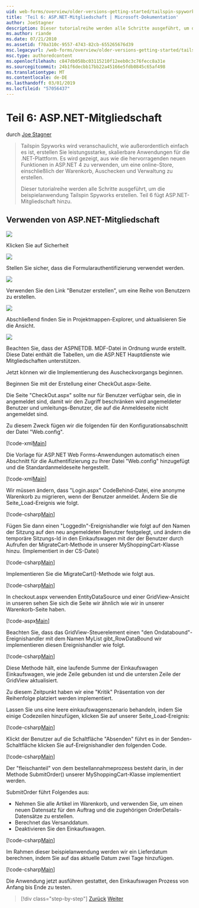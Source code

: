 ```yaml
---
uid: web-forms/overview/older-versions-getting-started/tailspin-spyworks/tailspin-spyworks-part-6
title: 'Teil 6: ASP.NET-Mitgliedschaft | Microsoft-Dokumentation'
author: JoeStagner
description: Dieser tutorialreihe werden alle Schritte ausgeführt, um die beispielanwendung Tailspin Spyworks erstellen. Teil 6 fügt ASP.NET-Mitgliedschaft hinzu.
ms.author: riande
ms.date: 07/21/2010
ms.assetid: f70a310c-9557-4743-82cb-655265676d39
msc.legacyurl: /web-forms/overview/older-versions-getting-started/tailspin-spyworks/tailspin-spyworks-part-6
msc.type: authoredcontent
ms.openlocfilehash: c847db058bc03115210f12eeb0c3c76fecc8a31e
ms.sourcegitcommit: 24b1f6decbb17bb22a45166e5fdb0845c65af498
ms.translationtype: MT
ms.contentlocale: de-DE
ms.lasthandoff: 03/01/2019
ms.locfileid: "57056437"
---
```

<a name="part-6-aspnet-membership"></a>Teil 6: ASP.NET-Mitgliedschaft
====================
durch [Joe Stagner](https://github.com/JoeStagner)

> Tailspin Spyworks wird veranschaulicht, wie außerordentlich einfach es ist, erstellen Sie leistungsstarke, skalierbare Anwendungen für die .NET-Plattform. Es wird gezeigt, aus wie die hervorragenden neuen Funktionen in ASP.NET 4 zu verwenden, um eine online-Store, einschließlich der Warenkorb, Auschecken und Verwaltung zu erstellen.
> 
> Dieser tutorialreihe werden alle Schritte ausgeführt, um die beispielanwendung Tailspin Spyworks erstellen. Teil 6 fügt ASP.NET-Mitgliedschaft hinzu.


## <a id="_Toc260221672"></a>  Verwenden von ASP.NET-Mitgliedschaft

![](tailspin-spyworks-part-6/_static/image1.png)

Klicken Sie auf Sicherheit

![](tailspin-spyworks-part-6/_static/image1.jpg)

Stellen Sie sicher, dass die Formularauthentifizierung verwendet werden.

![](tailspin-spyworks-part-6/_static/image2.jpg)

Verwenden Sie den Link "Benutzer erstellen", um eine Reihe von Benutzern zu erstellen.

![](tailspin-spyworks-part-6/_static/image3.jpg)

Abschließend finden Sie in Projektmappen-Explorer, und aktualisieren Sie die Ansicht.

![](tailspin-spyworks-part-6/_static/image2.png)

Beachten Sie, dass der ASPNETDB. MDF-Datei in Ordnung wurde erstellt. Diese Datei enthält die Tabellen, um die ASP.NET Hauptdienste wie Mitgliedschaften unterstützen.

Jetzt können wir die Implementierung des Auscheckvorgangs beginnen.

Beginnen Sie mit der Erstellung einer CheckOut.aspx-Seite.

Die Seite "CheckOut.aspx" sollte nur für Benutzer verfügbar sein, die in angemeldet sind, damit wir den Zugriff beschränken wird angemeldeter Benutzer und umleitungs-Benutzer, die auf die Anmeldeseite nicht angemeldet sind.

Zu diesem Zweck fügen wir die folgenden für den Konfigurationsabschnitt der Datei "Web.config".

[!code-xml[Main](tailspin-spyworks-part-6/samples/sample1.xml)]

Die Vorlage für ASP.NET Web Forms-Anwendungen automatisch einen Abschnitt für die Authentifizierung zu Ihrer Datei "Web.config" hinzugefügt und die Standardanmeldeseite hergestellt.

[!code-xml[Main](tailspin-spyworks-part-6/samples/sample2.xml)]

Wir müssen ändern, dass "Login.aspx" CodeBehind-Datei, eine anonyme Warenkorb zu migrieren, wenn der Benutzer anmeldet. Ändern Sie die Seite\_Load-Ereignis wie folgt.

[!code-csharp[Main](tailspin-spyworks-part-6/samples/sample3.cs)]

Fügen Sie dann einen "LoggedIn"-Ereignishandler wie folgt auf den Namen der Sitzung auf den neu angemeldeten Benutzer festgelegt, und ändern die temporäre Sitzungs-Id in den Einkaufswagen mit der der Benutzer durch Aufrufen der MigrateCart-Methode in unserer MyShoppingCart-Klasse hinzu. (Implementiert in der CS-Datei)

[!code-csharp[Main](tailspin-spyworks-part-6/samples/sample4.cs)]

Implementieren Sie die MigrateCart()-Methode wie folgt aus.

[!code-csharp[Main](tailspin-spyworks-part-6/samples/sample5.cs)]

In checkout.aspx verwenden EntityDataSource und einer GridView-Ansicht in unseren sehen Sie sich die Seite wir ähnlich wie wir in unserer Warenkorb-Seite haben.

[!code-aspx[Main](tailspin-spyworks-part-6/samples/sample6.aspx)]

Beachten Sie, dass das GridView-Steuerelement einen "den Ondatabound"-Ereignishandler mit dem Namen MyList gibt\_RowDataBound wir implementieren diesen Ereignishandler wie folgt.

[!code-csharp[Main](tailspin-spyworks-part-6/samples/sample7.cs)]

Diese Methode hält, eine laufende Summe der Einkaufswagen Einkaufswagen, wie jede Zeile gebunden ist und die untersten Zeile der GridView aktualisiert.

Zu diesem Zeitpunkt haben wir eine "Kritik" Präsentation von der Reihenfolge platziert werden implementiert.

Lassen Sie uns eine leere einkaufswagenszenario behandeln, indem Sie einige Codezeilen hinzufügen, klicken Sie auf unserer Seite\_Load-Ereignis:

[!code-csharp[Main](tailspin-spyworks-part-6/samples/sample8.cs)]

Klickt der Benutzer auf die Schaltfläche "Absenden" führt es in der Senden-Schaltfläche klicken Sie auf-Ereignishandler den folgenden Code.

[!code-csharp[Main](tailspin-spyworks-part-6/samples/sample9.cs)]

Der "fleischanteil" von dem bestellannahmeprozess besteht darin, in der Methode SubmitOrder() unserer MyShoppingCart-Klasse implementiert werden.

SubmitOrder führt Folgendes aus:

- Nehmen Sie alle Artikel im Warenkorb, und verwenden Sie, um einen neuen Datensatz für den Auftrag und die zugehörigen OrderDetails-Datensätze zu erstellen.
- Berechnet das Versanddatum.
- Deaktivieren Sie den Einkaufswagen.


[!code-csharp[Main](tailspin-spyworks-part-6/samples/sample10.cs)]

Im Rahmen dieser beispielanwendung werden wir ein Lieferdatum berechnen, indem Sie auf das aktuelle Datum zwei Tage hinzufügen.

[!code-csharp[Main](tailspin-spyworks-part-6/samples/sample11.cs)]

Die Anwendung jetzt ausführen gestattet, den Einkaufswagen Prozess von Anfang bis Ende zu testen.

> [!div class="step-by-step"]
> [Zurück](tailspin-spyworks-part-5.md)
> [Weiter](tailspin-spyworks-part-7.md)
